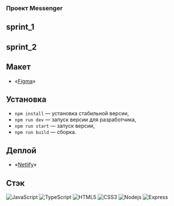 ### Проект Messenger
## sprint_1
## sprint_2

## Макет

- «[Figma](https://www.figma.com/file/24EUnEHGEDNLdOcxg7ULwV/Chat?node-id=0%3A1)»

## Установка

- `npm install` — установка стабильной версии,
- `npm run dev` — запуск версии для разработчика,
- `npm run start` — запуск версии,
- `npm run build` — сборка.

## Деплой

- «[Netlify](https://deploy--brilliant-dasik-aed875.netlify.app/)»

## Стэк

![JavaScript](https://img.shields.io/badge/-JavaScript-black?style=flat-square&logo=javascript)
![TypeScript](https://img.shields.io/badge/-JavaScript-black?style=flat-square&logo=typescript)
![HTML5](https://img.shields.io/badge/-HTML5-E34F26?style=flat-square&logo=html5&logoColor=white)
![CSS3](https://img.shields.io/badge/-CSS3-1572B6?style=flat-square&logo=css3)
![Nodejs](https://img.shields.io/badge/-Nodejs-black?style=flat-square&logo=Node.js)
![Express](https://img.shields.io/badge/-Express-black?style=flat-square&logo=express)
